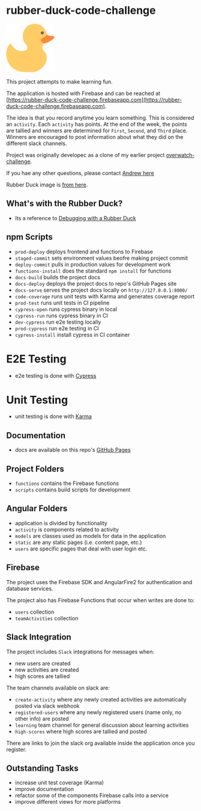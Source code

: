 # rubber-duck-code-challenge

![rubber duck](https://github.com/andrewevans0102/rubber-duck-code-challenge/blob/master/src/assets/rubber_duck.png)

This project attempts to make learning fun. 

The application is hosted with Firebase and can be reached at [https://rubber-duck-code-challenge.firebaseapp.com](https://rubber-duck-code-challenge.firebaseapp.com).

The idea is that you record anytime you learn something.  This is considered an `activity`.  Each `activity` has points.  At the end of the week, the points are tallied and winners are determined for `First`, `Second`, and `Third` place.  Winners are encouraged to post information about what they did on the different slack channels.

Project was originally developec as a clone of my earlier project [overwatch-challenge](https://github.com/andrewevans0102/overwatch-challenge).

If you hae any other questions, please contact [Andrew here](https://www.andrewevans.dev/contact)

Rubber Duck image is [from here](https://www.iconfinder.com/icons/416395/bath_bathroom_clean_duck_kids_rubber_water_icon).

##  What's with the Rubber Duck?
- Its a reference to [Debugging with a Rubber Duck](https://en.wikipedia.org/wiki/Rubber_duck_debugging)

## npm Scripts
- `prod-deploy` deploys frontend and functions to Firebase
- `staged-commit` sets environment values beofre making project commit
- `deploy-commit` pulls in production values for development work
- `functions-install` does the standard `npm install` for functions
- `docs-build` builds the project docs
- `docs-deploy` deploys the project docs to repo's GitHub Pages site
- `docs-serve` serves the project docs locally on `http://127.0.0.1:8000/`
- `code-coverage` runs unit tests with Karma and generates coverage report
- `prod-test` runs unit tests in CI pipeline
- `cypress-open` runs cypress binary in local
- `cypress-run` runs cypress binary in CI 
- `dev-cypress` run e2e testing locally
- `prod-cypress` run e2e testing in CI
- `cypress-install` install cypress in CI container

# E2E Testing
- e2e testing is done with [Cypress](https://www.cypress.io/)

# Unit Testing
- unit testing is done with [Karma](https://karma-runner.github.io/latest/index.html)

## Documentation
- docs are available on this repo's [GitHub Pages](https://andrewevans0102.github.io/rubber-duck-code-challenge/)

## Project Folders
- `functions` contains the Firebase functions
- `scripts` contains build scripts for development

## Angular Folders
- application is divided by functionality
- `activity` is components related to activity
- `models` are classes used as models for data in the application
- `static` are any static pages (i.e. content page, etc.)
- `users` are specific pages that deal with user login etc.

## Firebase
The project uses the Firebase SDK and AngularFire2 for authentication and database services.

The project also has Firebase Functions that occur when writes are done to:
- `users` collection
- `teamActivities` collection

## Slack Integration
The project includes `Slack` integrations for messages when:
- new users are created
- new activities are created
- high scores are tallied

The team channels available on slack are:
- `create-activity` where any newly created activities are automatically posted via slack webhook
- `registered-users` where any newly registered users (name only, no other info) are posted
- `learning` team channel for general discussion about learning activities
- `high-scores` where high scores are tallied and posted

There are links to join the slack org available inside the application once you register.

## Outstanding Tasks
- increase unit test coverage (Karma)
- improve documentation
- refactor some of the components Firebase calls into a service
- improve different views for more platforms
